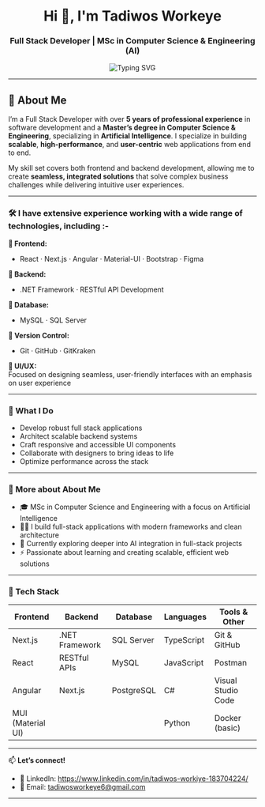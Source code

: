 <h1 align="center">Hi 👋, I'm Tadiwos Workeye</h1>
<h3 align="center">Full Stack Developer | MSc in Computer Science & Engineering (AI)</h3>

<p align="center">
  <img src="https://readme-typing-svg.demolab.com?font=Fira+Code&size=22&pause=1000&center=true&vCenter=true&width=600&lines=Full+Stack+Developer;MSc+in+Computer+Science+%26+Engineering+%28AI%29;Next.js+%7C+React+%7C+.NET+%7C+Angular+%7C+TS" alt="Typing SVG" />
</p>

---

## 👋 About Me

I’m a Full Stack Developer with over **5 years of professional experience** in software development and a **Master’s degree in Computer Science & Engineering**, specializing in **Artificial Intelligence**. I specialize in building **scalable**, **high-performance**, and **user-centric** web applications from end to end.

My skill set covers both frontend and backend development, allowing me to create **seamless, integrated solutions** that solve complex business challenges while delivering intuitive user experiences.

---

### 🛠️ I have extensive experience working with a wide range of technologies, including :-

**👑 Frontend:**  

- React · Next.js · Angular · Material-UI · Bootstrap · Figma

**👑 Backend:**  

- .NET Framework · RESTful API Development

**👑 Database:** 

- MySQL · SQL Server

**👑 Version Control:**  

- Git · GitHub · GitKraken

**🎨 UI/UX:**  
Focused on designing seamless, user-friendly interfaces with an emphasis on user experience

---

### 🚀 What I Do
- Develop robust full stack applications
- Architect scalable backend systems
- Craft responsive and accessible UI components
- Collaborate with designers to bring ideas to life
- Optimize performance across the stack

---

### 🧠 More about About Me

- 🎓 MSc in Computer Science and Engineering with a focus on Artificial Intelligence  
- 👨‍💻 I build full-stack applications with modern frameworks and clean architecture  
- 🌱 Currently exploring deeper into AI integration in full-stack projects  
- ⚡ Passionate about learning and creating scalable, efficient web solutions  

---

### 🚀 Tech Stack


| Frontend         | Backend         | Database                   | Languages         | Tools & Other         |
|------------------|-----------------|----------------------------|-------------------|------------------------|
| Next.js          | .NET Framework  | SQL Server                 | TypeScript        | Git & GitHub           |
| React            | RESTful APIs    | MySQL                      | JavaScript        | Postman                |
| Angular          | Next.js         | PostgreSQL                 | C#                | Visual Studio Code     |
| MUI (Material UI)|                 |                            | Python            | Docker (basic)         |



---

📫 **Let’s connect!** 

- 💼 LinkedIn: https://www.linkedin.com/in/tadiwos-workiye-183704224/
- 📧 Email: tadiwosworkeye6@gmail.com

---



